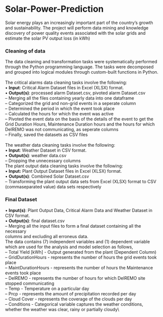 # Solar-Power-Prediction
Solar energy plays an increasingly important part of the country’s growth and sustainability. The project will perform data mining and knowledge discovery of power quality events associated with the solar grids and estimate the solar PV output loss (in kWh)

### Cleaning of data
The data cleaning and transformation tasks were systematically performed through the Python programming language. The tasks were decomposed and grouped into logical modules through custom-built functions in Python.\
\
The critical alarms data cleaning tasks involve the following:\
• **Input**: Critical Alarm Dataset files in Excel (XLSX) format.\
• **Output(s)**: processed alarm Dataset.csv, pivoted alarm Dataset.csv\
– Merging all the files containing yearly data into one dataframe\
– Categorized the grid and non-grid events in a seperate column\
– Determined the period in which the event took place\
– Calculated the hours for which the event was active\
– Pivoted the event data on the basis of the details of the event to get the Grid Duration Hours, Maintenance Duration hours and the hours for which DelREMO was not communicating, as seperate columns\
– Finally, saved the datasets as CSV files\
\
The weather data cleaning tasks involve the following:\
• **Input**: Weather Dataset in CSV format.\
• **Output(s)**: weather data.csv\
– Dropping the unnecessary columns\
The plant output data cleaning tasks involve the following:\
• **Input:** Plant Output Dataset files in Excel (XLSX) format.\
• **Output(s)**: Combined Solar Dataset.csv\
– Transforming the plant output data sets from Excel (XLSX) format to CSV\
(commaseparated value) data sets respectively

### Final Dataset
• **Input(s)**: Plant Output Data, Critical Alarm Data and Weather Dataset in CSV format.\
• **Output(s)**: final dataset.csv\
– Merging all the input files to form a final dataset containing all the necessary\
columns and excluding all erroneus data.\
The data contains (7) independent variables and (1) dependent variable which are used for the analysis and model selection as follows,\
– Total Yield [kWh] - Output generated from the plant (Dependent Column)\
– GridDurationHours - represents the number of hours the grid events took place\
– MaintDurationHours - represents the number of hours the Maintenance events took place\
– DelREMO - represents the number of hours for which DelREMO site stopped communicating\
– Temp - Temperature on a particular day\
– Prcp - represents the amount of precipitation recorded per day\
– Cloud Cover - represents the coverage of the clouds per day\
– Conditions - Categorical variable captures the weather conditions, whether the weather was clear, rainy or partially cloudy\
